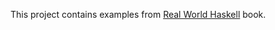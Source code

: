 This project contains examples from [Real World Haskell][1] book.

[1]: https://book.realworldhaskell.org/read/
